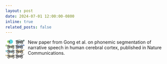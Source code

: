 ```yaml
---
layout: post
date: 2024-07-01 12:00:00-0800
inline: true
related_posts: false
---
```


<img src="/assets/img/papers/Gong.X.etal.2023.png" alt="Gong et al. Nature Communications paper" style="width: 60px; height: 60px; object-fit: cover; border-radius: 4px; float: left; margin-right: 10px;"> New paper from Gong et al. on phonemic segmentation of narrative speech in human cerebral cortex, published in Nature Communications.
